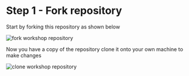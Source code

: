 # Step 1 - Fork repository
Start by forking this repository as shown below

![fork workshop repository](../workshop-assets/images/?.png "Fork Workshop Repository")

Now you have a copy of the repository clone it onto your own machine to make changes

![clone workshop repository](../workshop-assets/images/?.png "Clone Workshop Repository")